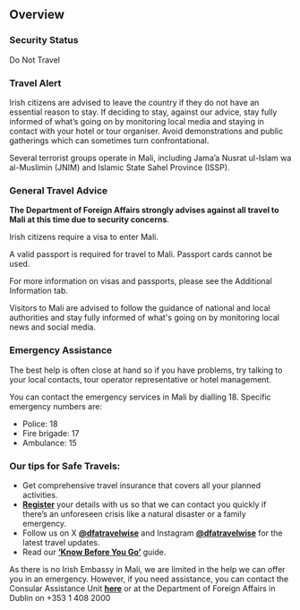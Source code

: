 ## Overview

### **Security Status**

Do Not Travel

### **Travel Alert**

Irish citizens are advised to leave the country if they do not have an essential reason to stay. If deciding to stay, against our advice, stay fully informed of what’s going on by monitoring local media and staying in contact with your hotel or tour organiser. Avoid demonstrations and public gatherings which can sometimes turn confrontational.

Several terrorist groups operate in Mali, including Jama’a Nusrat ul-Islam wa al-Muslimin (JNIM) and Islamic State Sahel Province (ISSP).

### **General Travel Advice**

**The Department of Foreign Affairs strongly advises against all travel to Mali at this time due to security concerns**.

Irish citizens require a visa to enter Mali.

A valid passport is required for travel to Mali. Passport cards cannot be used.

For more information on visas and passports, please see the Additional Information tab.

Visitors to Mali are advised to follow the guidance of national and local authorities and stay fully informed of what's going on by monitoring local news and social media.

### **Emergency Assistance**

The best help is often close at hand so if you have problems, try talking to your local contacts, tour operator representative or hotel management.

You can contact the emergency services in Mali by dialling 18. Specific emergency numbers are:

* Police: 18
* Fire brigade: 17
* Ambulance: 15

### **Our tips for Safe Travels:**

* Get comprehensive travel insurance that covers all your planned activities.
* [**Register**](/en/dfa/overseas-travel/citizens-registration/) your details with us so that we can contact you quickly if there’s an unforeseen crisis like a natural disaster or a family emergency.
* Follow us on X [**@dfatravelwise**](https://www.twitter.com/DFATravelWise) and Instagram [**@dfatravelwise**](https://www.instagram.com/dfatravelwise/) for the latest travel updates.
* Read our [**‘Know Before You Go’**](/en/dfa/overseas-travel/know-before-you-go-/) guide.

As there is no Irish Embassy in Mali, we are limited in the help we can offer you in an emergency. However, if you need assistance, you can contact the Consular Assistance Unit [**here**](/en/tanzania/daressalaam/services/consular-assistance/) or at the Department of Foreign Affairs in Dublin on +353 1 408 2000